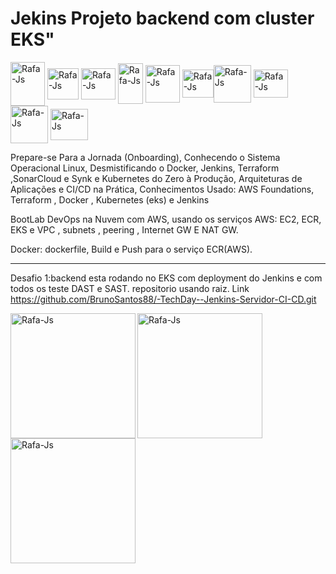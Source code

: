 # Jekins Projeto backend com cluster EKS"

<p align="left">
           
<img align="center" alt="Rafa-Js" height="70" width="55" src="https://cdn.jsdelivr.net/gh/devicons/devicon/icons/docker/docker-original-wordmark.svg" />
<img align="center" alt="Rafa-Js" height="50" width="50" src="https://cdn.jsdelivr.net/gh/devicons/devicon/icons/putty/putty-original.svg" />
<img align="center" alt="Rafa-Js" height="50" width="55" src="https://user-images.githubusercontent.com/91704169/190546385-e769a76d-f66b-4a68-aae8-2b4a159284be.png" />
<img align="center" alt="Rafa-Js" height="65" width="40" src="https://user-images.githubusercontent.com/91704169/191962723-bfff842e-3f17-4ca8-8767-76303d260623.png"/>
<img align="center" alt="Rafa-Js" height="60" width="55" src="https://user-images.githubusercontent.com/91704169/191961752-ad1d9b23-fa5a-4ccf-bbf3-0689bf54b0bf.png" />
<img align="center" alt="Rafa-Js" height="45" width="50" src="https://user-images.githubusercontent.com/91704169/191870517-db3bd422-fd43-499b-853e-c4028cde474d.png"/><img align="center" alt="Rafa-Js" height="60" width="60" src="https://user-images.githubusercontent.com/91704169/211866642-5ec6294b-cb91-4473-9849-e115d15a001d.png" />
<img align="center" alt="Rafa-Js" height="45" width="55" src="https://user-images.githubusercontent.com/91704169/211868831-c7a5f64d-04d9-461f-b7c0-d665f9d67eed.png"/>
<img align="center" alt="Rafa-Js" height="60" width="60" src="https://user-images.githubusercontent.com/91704169/211872753-090358ca-a34f-4eac-8d0a-149699d4a41e.png" />
<img align="center" alt="Rafa-Js" height="50" width="60" src="https://user-images.githubusercontent.com/91704169/211873981-07625883-ca60-4d6d-9a1b-4c9a4d97059c.png"/>
  

Prepare-se Para a Jornada (Onboarding),
Conhecendo o Sistema Operacional Linux,
Desmistificando o Docker, Jenkins, Terraform ,SonarCloud e Synk e
Kubernetes do Zero à Produção,
Arquiteturas de Aplicações e CI/CD na Prática,
Conhecimentos Usado: AWS Foundations, Terraform , Docker , Kubernetes (eks) e Jenkins <p/>
BootLab DevOps na Nuvem com AWS, usando os serviços AWS: EC2, ECR, EKS e VPC , subnets , peering , Internet GW E NAT GW. </p>
Docker: dockerfile, Build e Push para o serviço ECR(AWS).

______________________________________________________________________________________________________________________________________________
Desafio 1:backend esta rodando no EKS com deployment do Jenkins e com todos os teste DAST e SAST.
repositorio usando raiz. Link https://github.com/BrunoSantos88/-TechDay--Jenkins-Servidor-CI-CD.git

<img align="left" alt="Rafa-Js" height="200" width="200" src="https://user-images.githubusercontent.com/91704169/213302242-4ceca27c-48d7-4e38-9c45-9c666dfcd060.png" />
<img align="center" alt="Rafa-Js" height="200" width="200" src="https://user-images.githubusercontent.com/91704169/213302553-c8d3c14d-5a1b-4e21-ba4c-443f62bcae21.png" /> <img align="center" alt="Rafa-Js" height="200" width="200" src="https://user-images.githubusercontent.com/91704169/213307224-c9377151-c823-4643-bf80-36d09848089f.png" />

